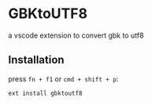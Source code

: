 # GBKtoUTF8

a vscode extension to convert gbk to utf8

## Installation

press `fn + f1` or `cmd + shift + p`:

    ext install gbktoutf8